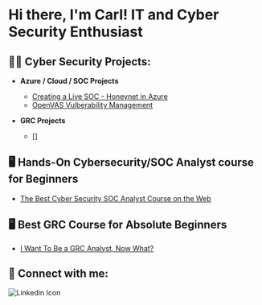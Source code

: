 <h1>Hi there, I'm Carl! IT and Cyber Security Enthusiast  </h1>

<h2>👨‍💻 Cyber Security Projects:</h2>

- <b>Azure / Cloud / SOC Projects</b>
  - [Creating a Live SOC - Honeynet in Azure](https://github.com/ctstephens/Azure-SOC-Honeynet)
  - [OpenVAS Vulberability Management](https://github.com/ctstephens/OpenVAS-Vulnerability-Management)

- <b>GRC Projects</b>
  - []

<h2>🖥️ Hands-On Cybersecurity/SOC Analyst course for Beginners</h2>

- [The Best Cyber Security SOC Analyst Course on the Web](https://www.youtube.com/watch?v=9Nx-v7pTBiM)

<h2>🖥️ Best GRC Course for Absolute Beginners</h2>

- [I Want To Be a GRC Analyst, Now What?](https://www.youtube.com/watch?v=WxmJ1df8-2U&list=PL4Q-ttyNIRAqsaKLH56vaC3167TKgE3xg&index=4)

<h2> 🤳 Connect with me:</h2>

![Linkedin Icon](https://github.com/ctstephens/ctstephens/assets/150542854/e1e96eb7-9795-4bd6-89f9-8a48f8b56989)

[linkedin]: https://www.linkedin.com/in/carltstephens/
